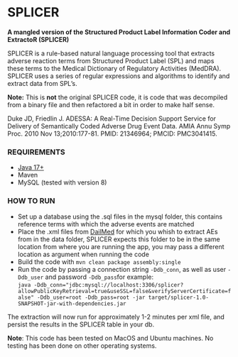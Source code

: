 SPLICER
=======================

**A mangled version of the Structured Product Label Information Coder and ExtractoR (SPLICER)**

SPLICER is a rule-based natural language processing tool that extracts adverse reaction terms from Structured
Product Label (SPL) and maps these terms to the Medical Dictionary of Regulatory Activities (MedDRA). SPLICER uses a
series of regular expressions and algorithms to identify and extract data from SPL’s.

**Note:** This is **not** the original SPLICER code, it is code that was decompiled from a binary file and then
refactored a bit in order to make half sense.

Duke JD, Friedlin J. ADESSA: A Real-Time Decision Support Service for Delivery of Semantically Coded Adverse Drug Event
Data. AMIA Annu Symp Proc. 2010 Nov 13;2010:177-81. PMID: 21346964; PMCID: PMC3041415.

### REQUIREMENTS

- [Java 17+]("https://www.oracle.com/java/technologies/downloads/")
- Maven
- MySQL (tested with version 8)

### HOW TO RUN

- Set up a database using the .sql files in the mysql folder, this contains reference terms with which the adverse
  events
  are matched
- Place the .xml files from [DailMed](https://dailymed.nlm.nih.gov/dailymed/spl-resources-all-drug-labels.cfm) for which
  you whish to extract AEs from in the data folder, SPLICER expects this folder to be in the same location from where
  you are
  running the app, you may pass a different location as argument when running the code
- Build the code with `mvn clean package assembly:single`
- Run the code by passing a connection string `-Ddb_conn`, as well as user `-Ddb_user` and password `-Ddb_pass`for
  example: \
  `java -Ddb_conn="jdbc:mysql://localhost:3306/splicer?allowPublicKeyRetrieval=true&useSSL=false&verifyServerCertificate=false" -Ddb_user=root -Ddb_pass=root -jar target/splicer-1.0-SNAPSHOT-jar-with-dependencies.jar`

The extraction will now run for approximately 1-2 minutes per xml file, and persist the results in the SPLICER table in
your
db.

**Note**: This code has been tested on MacOS and Ubuntu machines. No testing has been done on other operating systems.
